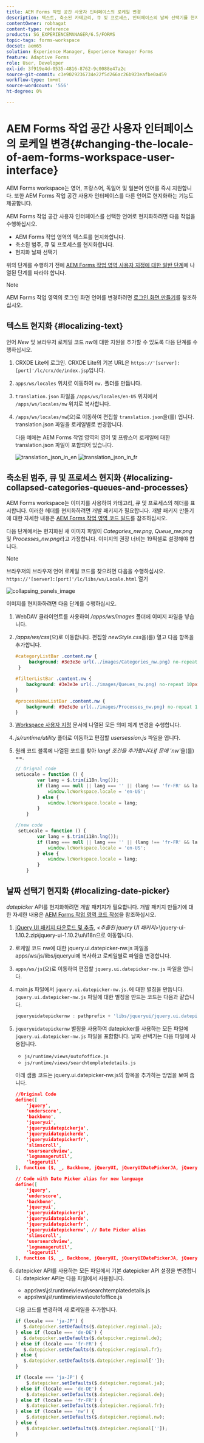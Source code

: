 ```yaml
---
title: AEM Forms 작업 공간 사용자 인터페이스의 로케일 변경
description: 텍스트, 축소된 카테고리, 큐 및 프로세스, 인터페이스의 날짜 선택기를 현지화하기 위해 AEM Forms 작업 영역을 수정하는 방법입니다.
contentOwner: robhagat
content-type: reference
products: SG_EXPERIENCEMANAGER/6.5/FORMS
topic-tags: forms-workspace
docset: aem65
solution: Experience Manager, Experience Manager Forms
feature: Adaptive Forms
role: User, Developer
exl-id: 3f919e4d-0535-4816-8762-9c0088e47a2c
source-git-commit: c3e9029236734e22f5d266ac26b923eafbe0a459
workflow-type: tm+mt
source-wordcount: '556'
ht-degree: 0%

---
```


# AEM Forms 작업 공간 사용자 인터페이스의 로케일 변경{#changing-the-locale-of-aem-forms-workspace-user-interface}

AEM Forms workspace는 영어, 프랑스어, 독일어 및 일본어 언어를 즉시 지원합니다. 또한 AEM Forms 작업 공간 사용자 인터페이스를 다른 언어로 현지화하는 기능도 제공합니다.

AEM Forms 작업 공간 사용자 인터페이스를 선택한 언어로 현지화하려면 다음 작업을 수행하십시오.

* AEM Forms 작업 영역의 텍스트를 현지화합니다.
* 축소된 범주, 큐 및 프로세스를 현지화합니다.
* 현지화 날짜 선택기

위의 단계를 수행하기 전에 [AEM Forms 작업 영역 사용자 지정에 대한 일반 단계](../../forms/using/generic-steps-html-workspace-customization.md)에 나열된 단계를 따라야 합니다.

>[!NOTE]
>
>AEM Forms 작업 영역의 로그인 화면 언어를 변경하려면 [로그인 화면 만들기](../../forms/using/creating-new-login-screen.md)를 참조하십시오.

## 텍스트 현지화 {#localizing-text}

언어 *New* 및 브라우저 로케일 코드 *nw*&#x200B;에 대한 지원을 추가할 수 있도록 다음 단계를 수행하십시오.

1. CRXDE Lite에 로그인.
CRXDE Lite의 기본 URL은 `https://'[server]:[port]'/lc/crx/de/index.jsp`입니다.
1. `apps/ws/locales` 위치로 이동하여 `nw.` 폴더를 만듭니다.
1. `translation.json` 파일을 `/apps/ws/locales/en-US` 위치에서 `/apps/ws/locales/nw` 위치로 복사합니다.
1. `/apps/ws/locales/nw`(으)로 이동하여 편집할 `translation.json`을(를) 엽니다. translation.json 파일을 로케일별로 변경합니다.

   다음 예에는 AEM Forms 작업 영역의 영어 및 프랑스어 로케일에 대한 translation.json 파일이 포함되어 있습니다.

   ![translation_json_in_en](assets/translation_json_in_en.png) ![translation_json_in_fr](assets/translation_json_in_fr.png)

## 축소된 범주, 큐 및 프로세스 현지화 {#localizing-collapsed-categories-queues-and-processes}

AEM Forms workspace는 이미지를 사용하여 카테고리, 큐 및 프로세스의 헤더를 표시합니다. 이러한 헤더를 현지화하려면 개발 패키지가 필요합니다. 개발 패키지 만들기에 대한 자세한 내용은 [AEM Forms 작업 영역 코드 빌드](introduction-customizing-html-workspace.md#building-html-workspace-code)를 참조하십시오.

다음 단계에서는 현지화된 새 이미지 파일이 *Categories_nw.png*, *Queue_nw.png* 및 *Processes_nw.png*&#x200B;라고 가정합니다. 이미지의 권장 너비는 19픽셀로 설정해야 합니다.

>[!NOTE]
>
>브라우저의 브라우저 언어 로케일 코드를 찾으려면 다음을 수행하십시오. `https://'[server]:[port]'/lc/libs/ws/Locale.html` 열기

![collapsing_panels_image](assets/collapsing_panels_image.png)

이미지를 현지화하려면 다음 단계를 수행하십시오.

1. WebDAV 클라이언트를 사용하여 */apps/ws/images* 폴더에 이미지 파일을 넣습니다.
1. */apps/ws/css*(으)로 이동합니다. 편집할 *newStyle.css*&#x200B;을(를) 열고 다음 항목을 추가합니다.

   ```css
   #categoryListBar .content.nw {
        background: #3e3e3e url(../images/Categories_nw.png) no-repeat 10px 10px;
    }
   
   #filterListBar .content.nw {
       background: #3e3e3e url(../images/Queues_nw.png) no-repeat 10px 10px;
   }
   
   #processNameListBar .content.nw {
       background: #3e3e3e url(../images/Processes_nw.png) no-repeat 10px 10px;
   }
   ```

1. [Workspace 사용자 지정](../../forms/using/introduction-customizing-html-workspace.md) 문서에 나열된 모든 의미 체계 변경을 수행합니다.
1. *js/runtime/utility* 폴더로 이동하고 편집할 *usersession.js* 파일을 엽니다.
1. 원래 코드 블록에 나열된 코드를 찾아 *lang! 조건을 추가합니다.if 문에 &#39;nw&#39;*&#x200B;을(를) ==.

   ```javascript
   // Orignal code
   setLocale = function () {
           var lang = $.trim(i18n.lng());
           if (lang === null || lang === '' || (lang !== 'fr-FR' && lang !== 'de-DE' && lang !== 'ja-JP')) {
               window.lcWorkspace.locale = 'en-US';
           } else {
               window.lcWorkspace.locale = lang;
           }
       }
   ```

   ```javascript
   //new code
    setLocale = function () {
           var lang = $.trim(i18n.lng());
           if (lang === null || lang === '' || (lang !== 'fr-FR' && lang !== 'de-DE' && lang !== 'ja-JP' && lang !== 'nw')) {
               window.lcWorkspace.locale = 'en-US';
           } else {
               window.lcWorkspace.locale = lang;
           }
       }
   ```

## 날짜 선택기 현지화 {#localizing-date-picker}

*datepicker* API를 현지화하려면 개발 패키지가 필요합니다. 개발 패키지 만들기에 대한 자세한 내용은 [AEM Forms 작업 영역 코드 작성](introduction-customizing-html-workspace.md#building-html-workspace-code)을 참조하십시오.

1. [jQuery UI 패키지 다운로드 및 추출](https://jqueryui.com/download/all/), *&lt;추출된 jquery UI 패키지>*\jquery-ui-1.10.2.zip\jquery-ui-1.10.2\ui\i18n으로 이동합니다.
1. 로케일 코드 nw에 대한 jquery.ui.datepicker-nw.js 파일을 apps/ws/js/libs/jqueryui에 복사하고 로케일별로 파일을 변경합니다.
1. `apps/ws/js`(으)로 이동하여 편집할 `jquery.ui.datepicker-nw.js` 파일을 엽니다.
1. main.js 파일에서 `jquery.ui.datepicker-nw.js.`에 대한 별칭을 만듭니다. `jquery.ui.datepicker-nw.js` 파일에 대한 별칭을 만드는 코드는 다음과 같습니다.

   ```javascript
   jqueryuidatepickernw : pathprefix + 'libs/jqueryui/jquery.ui.datepicker-nw'
   ```

1. `jqueryuidatepickernw` 별칭을 사용하여 datepicker를 사용하는 모든 파일에 `jquery.ui.datepicker-nw.js` 파일을 포함합니다. 날짜 선택기는 다음 파일에 사용됩니다.

   * `js/runtime/views/outofoffice.js`
   * `js/runtime/views/searchtemplatedetails.js`

   아래 샘플 코드는 jquery.ui.datepicker-nw.js의 항목을 추가하는 방법을 보여 줍니다.

   ```json
   //Original Code
   define([
       'jquery',
       'underscore',
       'backbone',
       'jqueryui',
       'jqueryuidatepickerja',
       'jqueryuidatepickerde',
       'jqueryuidatepickerfr',
       'slimscroll',
       'usersearchview',
       'logmanagerutil',
       'loggerutil'
   ], function ($, _, Backbone, jQueryUI, jQueryUIDatePickerJA, jQueryUIDatePickerDE, jQueryUIDatePickerFR, slimScroll, UserSearch, LogManager, Logger) {
   ```

   ```json
   // Code with Date Picker alias for new language
   define([
       'jquery',
       'underscore',
       'backbone',
       'jqueryui',
       'jqueryuidatepickerja',
       'jqueryuidatepickerde',
       'jqueryuidatepickerfr',
       'jqueryuidatepickernw', // Date Picker alias
       'slimscroll',
       'usersearchview',
       'logmanagerutil',
       'loggerutil'
   ], function ($, _, Backbone, jQueryUI, jQueryUIDatePickerJA, jQueryUIDatePickerDE, jQueryUIDatePickerFR, jQueryUIDatePickerNW, slimScroll, UserSearch, LogManager, Logger) {
   ```

1. datepicker API를 사용하는 모든 파일에서 기본 datepicker API 설정을 변경합니다. datepicker API는 다음 파일에서 사용됩니다.

   * apps\ws\js\runtime\views\searchtemplatedetails.js
   * apps\ws\js\runtime\views\outofoffice.js

   다음 코드를 변경하여 새 로케일을 추가합니다.

   ```javascript
   if (locale === 'ja-JP') {
      $.datepicker.setDefaults($.datepicker.regional.ja);
   } else if (locale === 'de-DE') {
      $.datepicker.setDefaults($.datepicker.regional.de);
   } else if (locale === 'fr-FR') {
      $.datepicker.setDefaults($.datepicker.regional.fr);
   } else {
      $.datepicker.setDefaults($.datepicker.regional['']);
   }
   ```

   ```javascript
   if (locale === 'ja-JP') {
       $.datepicker.setDefaults($.datepicker.regional.ja);
   } else if (locale === 'de-DE') {
       $.datepicker.setDefaults($.datepicker.regional.de);
   } else if (locale === 'fr-FR') {
       $.datepicker.setDefaults($.datepicker.regional.fr);
   } else if (locale === 'nw') {
       $.datepicker.setDefaults($.datepicker.regional.nw);
   } else {
       $.datepicker.setDefaults($.datepicker.regional['']);
   }
   ```
